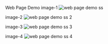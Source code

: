 Web Page Demo
image-1
![web page demo ss](https://github.com/Surucreation/webpage-demo/assets/115417247/55e32af4-f8e3-4c30-a1e7-aed548084bfb)

image-2
![web page demo ss 2](https://github.com/Surucreation/webpage-demo/assets/115417247/cfd9eae1-7190-4ca1-af82-c38afc542e0a)

image-3
![web page demo ss 3](https://github.com/Surucreation/webpage-demo/assets/115417247/2d430936-d636-4890-8833-982b2c4de4ce)

image-4
![web page demo ss 4](https://github.com/Surucreation/webpage-demo/assets/115417247/4efff6a6-b951-4ea4-96dd-1c69215c8183)
